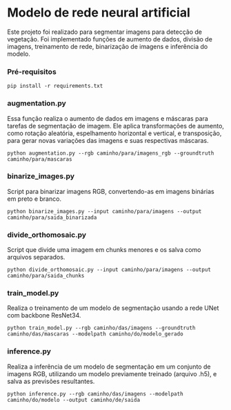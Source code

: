 # Modelo de rede neural artificial 
Este projeto foi realizado para segmentar imagens para detecção de vegetação.
Foi implementado funções de aumento de dados, divisão de imagens, treinamento de rede, binarização de imagens e inferência do modelo.

### Pré-requisitos

```
pip install -r requirements.txt
```

### augmentation.py
Essa função realiza o aumento de dados em imagens e máscaras para tarefas de segmentação de imagem. Ele aplica transformações de aumento, como rotação aleatória, espelhamento horizontal e vertical, e transposição, para gerar novas variações das imagens e suas respectivas máscaras.

```
python augmentation.py --rgb caminho/para/imagens_rgb --groundtruth caminho/para/mascaras
```
### binarize_images.py
Script para binarizar imagens RGB, convertendo-as em imagens binárias em preto e branco.

```
python binarize_images.py --input caminho/para/imagens --output caminho/para/saida_binarizada
```

### divide_orthomosaic.py
Script que divide uma imagem em chunks menores e os salva como arquivos separados.

```
python divide_orthomosaic.py --input caminho/para/imagens --output caminho/para/saida_chunks
```
### train_model.py
Realiza o treinamento de um modelo de segmentação usando a rede UNet com backbone ResNet34.

```
python train_model.py --rgb caminho/das/imagens --groundtruth caminho/das/mascaras --modelpath caminho/do/modelo_gerado
```

### inference.py
Realiza a inferência de um modelo de segmentação em um conjunto de imagens RGB, utilizando um modelo previamente treinado (arquivo .h5), e salva as previsões resultantes.

```
python inference.py --rgb caminho/das/imagens --modelpath caminho/do/modelo --output caminho/de/saida
```

